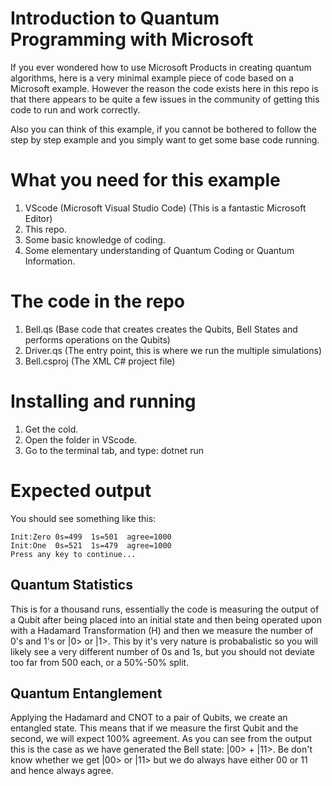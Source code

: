 # Introduction to Quantum Programming with Microsoft

If you ever wondered how to use Microsoft Products in creating quantum algorithms, here is a very minimal example piece of code based on a Microsoft example. However the reason the code exists here in this repo is that there appears to be quite a few issues in the community of getting this code to run and work correctly.

Also you can think of this example, if you cannot be bothered to follow the step by step example and you simply want to get some base code running.

# What you need for this example

1. VScode (Microsoft Visual Studio Code) (This is a fantastic Microsoft Editor)
2. This repo.
3. Some basic knowledge of coding.
4. Some elementary understanding of Quantum Coding or Quantum Information.

# The code in the repo

1. Bell.qs (Base code that creates creates the Qubits, Bell States and performs operations on the Qubits)
2. Driver.qs (The entry point, this is where we run the multiple simulations)
3. Bell.csproj (The XML C# project file)

# Installing and running

1. Get the cold.
2. Open the folder in VScode.
3. Go to the terminal tab, and type: dotnet run

# Expected output

You should see something like this:

```
Init:Zero 0s=499  1s=501  agree=1000
Init:One  0s=521  1s=479  agree=1000
Press any key to continue...
```

## Quantum Statistics

This is for a thousand runs, essentially the code is measuring the output of a Qubit after being placed into an initial state and then being operated upon with a Hadamard Transformation (H) and then we measure the number of 0's and 1's or |0> or |1>. This by it's very nature is probabalistic so you will likely see a very different number of 0s and 1s, but you should not deviate too far from 500 each, or a 50%-50% split.

## Quantum Entanglement

Applying the Hadamard and CNOT to a pair of Qubits, we create an entangled state. This means that if we measure the first Qubit and the second, we will expect 100% agreement. As you can see from the output this is the case as we have generated the Bell state: |00> + |11>. Be don't know whether we get |00> or |11> but we do always have either 00 or 11 and hence always agree. 





















